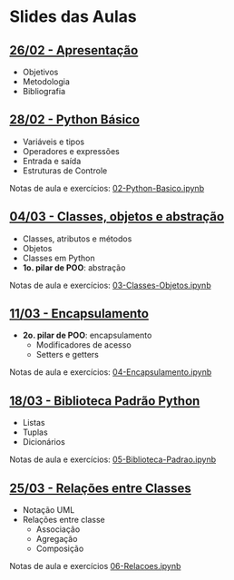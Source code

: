 # Slides das Aulas

## [26/02 - Apresentação](./slides/01-intro/01-intro.html)
 - Objetivos
 - Metodologia
 - Bibliografia

## [28/02 - Python Básico](./slides/02-python-basico/02-python-basico.html)
 - Variáveis e tipos
 - Operadores e expressões
 - Entrada e saída
 - Estruturas de Controle

Notas de aula e exercícios: [02-Python-Basico.ipynb](./slides/02-python-basico/02-Python-Basico.ipynb)

## [04/03 - Classes, objetos e abstração](./slides/03-classes-objetos/03-classes-objetos.html)
 - Classes, atributos e métodos
 - Objetos
 - Classes em Python
 - **1o. pilar de POO**: abstração

Notas de aula e exercícios: [03-Classes-Objetos.ipynb](./slides/03-classes-objetos/03-Classes-Objetos.ipynb)

## [11/03 - Encapsulamento](./slides/04-encapsulamento/04-encapsulamento.html)
 - **2o. pilar de POO**: encapsulamento
    - Modificadores de acesso
    - Setters e getters

Notas de aula e exercícios: [04-Encapsulamento.ipynb](./slides/04-encapsulamento/04-Encapsulamento.ipynb)

## [18/03 - Biblioteca Padrão Python](./slides/05-biblioteca-padrao/05-biblioteca-padrao.html)
 - Listas
 - Tuplas
 - Dicionários

Notas de aula e exercícios: [05-Biblioteca-Padrao.ipynb](./slides/05-biblioteca-padrao/05-Biblioteca-Padrao.ipynb)

## [25/03 - Relações entre Classes](./slides/06-relacoes/06-relacoes.html)
 - Notação UML
 - Relações entre classe
    - Associação
    - Agregação
    - Composição

Notas de aula e exercícios [06-Relacoes.ipynb](./slides/06-relacoes/06-Relacoes.ipynb)

<!--

## [25/04 - Módulos em Python (Jupyter notebook)](./slides/07-modulos/07-Modulos.ipynb)

## [02/05 - Herança](./slides/08-heranca/08-heranca.html)
 - Pilar de POO 3: herança

Notas de aula e exercícios [08-Heranca.ipynb](./slides/08-heranca/08-Heranca.ipynb)

## [09/05 - Métodos/Atributos de classe](./slides/09-membros-static/09-membros-static.html)
 - Métodos e atributos de classe

Notas de aula e exercícios [09-Membros-Static.ipynb](./slides//09-membros-static/09-Membros-Static.ipynb)

## [09/05 - Classes abstratas](./slides/10-classes-abstratas/10-classes-abstratas.html)
 - Classes abstratas
 - Métodos abstratos

Notas de aula e exercícios [10-Classes-Abstratas.ipynb](./slides/10-classes-abstratas/10-Classes-Abstratas.ipynb)

## [16/05 - Polimorfismo](./slides/11-polimorfismo/11-polimorfismo.html)
 - Pilar de POO 4: Polimorfismo
 - *Duck typing* e polimorfismo em Python

Notas de aula e exercícios [11-Polimorfismo.ipynb](./slides/11-polimorfismo/11-Polimorfismo.ipynb)

## [23/05 - Herança Múltipla](./slides/12-heranca-multipla/12-heranca-multipla.html)
 - Herança múltipla
 - Problemas comuns com herança múltipla
 - *Method resolution order* (MRO)

Notas de aula e exercícios [12-Heranca-Multipla.ipynb](./slides/12-heranca-multipla/12-Heranca-Multipla.ipynb)

## [30/05 - Documentação em Python (Jupyter notebook)](./slides/13-documentacao/13-Documentacao.ipynb)

## [06/06 - Erros e Exceções](./slides/14-excecoes/14-excecoes.html)
 - Erros e exceções
 - Tratamento de erros
 - Definição de exceções

Notas de aula e exercícios [14-Excecoes.ipynb](./slides/14-excecoes/14-Excecoes.ipynb)

## [13/06 - Interfaces Gráficas](./slides/15-gui/15-gui.html)
- Interfaces gráficas em Python com Tkinter
- Componentes (widgets):
   - *label*
   - *frame*
   - *entry*
   - *button*

Notas de aula e exercícios [15-GUI.ipynb](./slides/15-gui/15-GUI.ipynb)

## [20/06 - GUI 2 (Jupyter notebook)](./slides/16-gui2/16-GUI2.ipynb)

## [27/06 - Padrão de Projeto MVC (Jupyter notebook)](./slides/17-mvc/17-MVC.ipynb)

## 04/07 - Projeto Final I: Ver SIGAA

## 06/07 - Projeto Final I: Ver SIGAA

[Solução para a calculadora](./15-gui/calculadora_resolucao.ipynb)

## [18 - 05/07 - Projeto Final (Jupyter notebook)](./18-projeto-final/Projeto_Final_2022.1.ipynb)

[Dicas para implementação](./18-projeto-final/Projeto_Final_dicas.ipynb)

## [23 - 31/01 - Projeto Final 1(Jupyter notebook)](./23-projeto_final1/23-Projeto_Final_parte1.ipynb)
- Implementação do projeto final -- parte 1

## [24 - 02/02 - Projeto Final 2(Jupyter notebook)](./24-projeto_final2/24-Projeto_Final_parte2.ipynb)
- Implementação do projeto final -- parte 2

-->